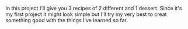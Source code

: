 In this project I'll give you 3 recipes of 2 different and 1 dessert.
Since it's my first project it might look simple but I'll try my very best to creat something good with the things I've learned so far.

